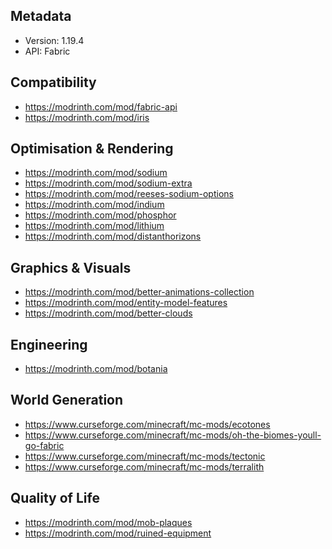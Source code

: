 ## Metadata

- Version: 1.19.4
- API: Fabric

## Compatibility

- https://modrinth.com/mod/fabric-api
- https://modrinth.com/mod/iris

## Optimisation & Rendering

- https://modrinth.com/mod/sodium
- https://modrinth.com/mod/sodium-extra
- https://modrinth.com/mod/reeses-sodium-options
- https://modrinth.com/mod/indium
- https://modrinth.com/mod/phosphor
- https://modrinth.com/mod/lithium
- https://modrinth.com/mod/distanthorizons

## Graphics & Visuals 

- https://modrinth.com/mod/better-animations-collection
- https://modrinth.com/mod/entity-model-features
- https://modrinth.com/mod/better-clouds

## Engineering

- https://modrinth.com/mod/botania

## World Generation

- https://www.curseforge.com/minecraft/mc-mods/ecotones
- https://www.curseforge.com/minecraft/mc-mods/oh-the-biomes-youll-go-fabric
- https://www.curseforge.com/minecraft/mc-mods/tectonic
- https://www.curseforge.com/minecraft/mc-mods/terralith

## Quality of Life

- https://modrinth.com/mod/mob-plaques
- https://modrinth.com/mod/ruined-equipment
